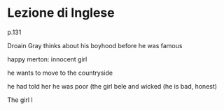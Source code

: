 # Lezione di Inglese 

p.131


Droain Gray thinks about his boyhood before he was famous

happy merton: innocent girl

he wants to move to the countryside

he had told her he was poor (the girl bele and wicked (he is bad, honest)

The girl l
<!--stackedit_data:
eyJoaXN0b3J5IjpbODQ0MzY1MjE0LC01NTQ1NDg3MjJdfQ==
-->